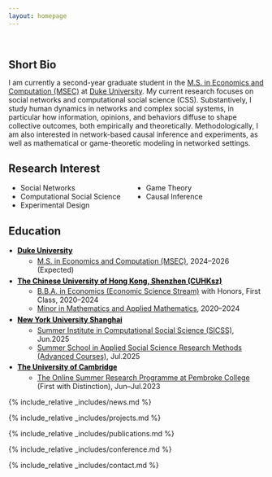 ```yaml
---
layout: homepage
---
```


<h1 id="about-me"></h1>

<h2 style="margin: 60px 0px 10px;">Short Bio</h2>

I am currently a second-year graduate student in the [M.S. in Economics and Computation (MSEC)](https://econ.duke.edu/masters-programs/degree-programs/msec) at [Duke University](https://duke.edu/). My current research focuses on social networks and computational social science (CSS). Substantively, I study human dynamics in networks and complex social systems, in particular how information, opinions, and behaviors diffuse to shape collective outcomes, both empirically and theoretically. Methodologically, I am also interested in network-based causal inference and experiments, as well as mathematical or game-theoretic modeling in networked settings. 

<style>
.research-columns {
  columns: 2;          /* 两列 */
  -webkit-columns: 2;  /* Safari 支持 */
  -moz-columns: 2;     /* Firefox 支持 */
}
</style>

## Research Interest

<ul class="research-columns">
  <li>Social Networks</li>
  <li>Computational Social Science</li>
  <li>Experimental Design</li>
  <li>Game Theory</li>
  <li>Causal Inference</li>
</ul>


<h2>Education</h2>

<ul style="margin:0; padding-left:1.25em;">
  <li style="margin:0.35em 0;">
    <strong><a href="https://duke.edu/" style="color:#000;">Duke University</a></strong>
    <ul style="margin:0.25em 0 0 1.1em;">
      <li><a href="https://econ.duke.edu/masters-programs/degree-programs/msec">M.S. in Economics and Computation (MSEC)</a>, 2024–2026 (Expected)</li>
    </ul>
  </li>

  <li style="margin:0.35em 0;">
    <strong><a href="https://www.cuhk.edu.cn/en" style="color:#000;">The Chinese University of Hong Kong, Shenzhen (CUHKsz)</a></strong>
    <ul style="margin:0.25em 0 0 1.1em;">
      <li><a href="https://sme.cuhk.edu.cn/en/page/43">B.B.A. in Economics (Economic Science Stream)</a> with Honors, First Class, 2020–2024</li>
      <li><a href="https://registry.cuhk.edu.cn/en/page/243">Minor in Mathematics and Applied Mathematics</a>, 2020–2024</li>
    </ul>
  </li>

  <li style="margin:0.35em 0;">
    <strong><a href="https://shanghai.nyu.edu/" style="color:#000;">New York University Shanghai</a></strong>
    <ul style="margin:0.25em 0 0 1.1em;">
      <li><a href="https://sicss.io/2025/nyu-shanghai/">Summer Institute in Computational Social Science (SICSS)</a>, Jun.2025</li>
      <li><a href="https://caser.shanghai.nyu.edu/training/2025-summer-school-methods/">Summer School in Applied Social Science Research Methods (Advanced Courses)</a>, Jul.2025</li>
    </ul>
  </li>

  <li style="margin:0.35em 0;">
    <strong><a href="https://www.cam.ac.uk/" style="color:#000;">The University of Cambridge</a></strong>
    <ul style="margin:0.25em 0 0 1.1em;">
      <li><a href="https://www.pem.cam.ac.uk/international-programmes/online-summer-research-programme">The Online Summer Research Programme at Pembroke College</a> (First with Distinction), Jun–Jul.2023</li>
    </ul>
  </li>
</ul>

 

{% include_relative _includes/news.md %}

{% include_relative _includes/projects.md %}

{% include_relative _includes/publications.md %}

{% include_relative _includes/conference.md %}

{% include_relative _includes/contact.md %}
